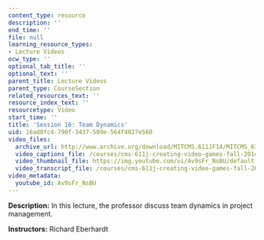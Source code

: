 ```yaml
---
content_type: resource
description: ''
end_time: ''
file: null
learning_resource_types:
- Lecture Videos
ocw_type: ''
optional_tab_title: ''
optional_text: ''
parent_title: Lecture Videos
parent_type: CourseSection
related_resources_text: ''
resource_index_text: ''
resourcetype: Video
start_time: ''
title: 'Session 16: Team Dynamics'
uid: 16ad8fc4-790f-3437-509e-564f4027e560
video_files:
  archive_url: http://www.archive.org/download/MITCMS.611JF14/MITCMS_611JF14_lec16_300k.mp4
  video_captions_file: /courses/cms-611j-creating-video-games-fall-2014/954cc26cf89d58789fe59cb7fcf64fd2_Av9sFr_NsBU.vtt
  video_thumbnail_file: https://img.youtube.com/vi/Av9sFr_NsBU/default.jpg
  video_transcript_file: /courses/cms-611j-creating-video-games-fall-2014/2933c3a765678d08378937bc0f6aa301_Av9sFr_NsBU.pdf
video_metadata:
  youtube_id: Av9sFr_NsBU
---
```


**Description:** In this lecture, the professor discuss team dynamics in project management.

**Instructors:** Richard Eberhardt

